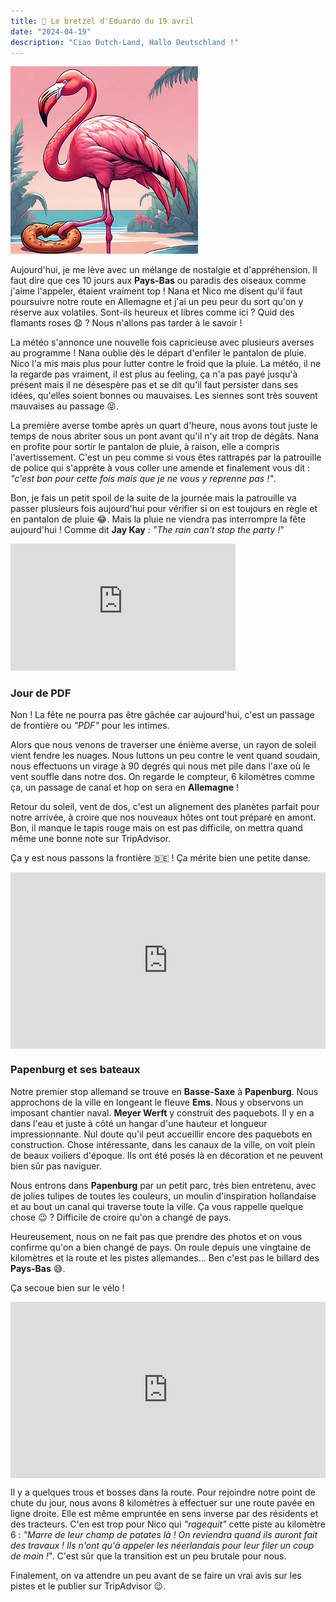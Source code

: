 ```yaml
---
title: 🥨 Le bretzel d'Eduardo du 19 avril
date: "2024-04-19"
description: "Ciao Dutch-Land, Hallo Deutschland !"
---
```


![Bretzel d'Eduardo](../bretzel_eduardo.png)

Aujourd'hui, je me lève avec un mélange de nostalgie et d'appréhension. Il faut dire que ces 10 jours aux **Pays-Bas** ou paradis des oiseaux comme j'aime l'appeler, étaient vraiment top ! Nana et Nico me disent qu'il faut poursuivre notre route en Allemagne et j'ai un peu peur du sort qu'on y réserve aux volatiles. Sont-ils heureux et libres comme ici ? Quid des flamants roses 😧 ? Nous n'allons pas tarder à le savoir !

La météo s'annonce une nouvelle fois capricieuse avec plusieurs averses au programme ! Nana oublie dès le départ d'enfiler le pantalon de pluie. Nico l'a mis mais plus pour lutter contre le froid que la pluie. La météo, il ne la regarde pas vraiment, il est plus au feeling, ça n'a pas payé jusqu'à présent mais il ne désespère pas et se dit qu'il faut persister dans ses idées, qu'elles soient bonnes ou mauvaises. Les siennes sont très souvent mauvaises au passage 😝.

La première averse tombe après un quart d'heure, nous avons tout juste le temps de nous abriter sous un pont avant qu'il n'y ait trop de dégâts. Nana en profite pour sortir le pantalon de pluie, à raison, elle a compris l'avertissement. C'est un peu comme si vous êtes rattrapés par la patrouille de police qui s'apprête à vous coller une amende et finalement vous dit : *"c'est bon pour cette fois mais que je ne vous y reprenne pas !"*.

Bon, je fais un petit spoil de la suite de la journée mais la patrouille va passer plusieurs fois aujourd'hui pour vérifier si on est toujours en règle et en pantalon de pluie 😂. Mais la pluie ne viendra pas interrompre la fête aujourd'hui ! Comme dit **Jay Kay** : *"The rain can't stop the party !*"

<iframe width="360" height="202.5" src="https://www.youtube-nocookie.com/embed/Yi0QlZZ2qo8?si=3uaoqvB8U7bZjIo6&start=15" title="YouTube video player" frameborder="0" allow="accelerometer; autoplay; clipboard-write; encrypted-media; gyroscope; picture-in-picture; web-share"></iframe>

### Jour de PDF
Non ! La fête ne pourra pas être gâchée car aujourd'hui, c'est un passage de frontière ou *"PDF"* pour les intimes.

Alors que nous venons de traverser une énième averse, un rayon de soleil vient fendre les nuages. Nous luttons un peu contre le vent quand soudain, nous effectuons un virage à 90 degrés qui nous met pile dans l'axe où le vent souffle dans notre dos. On regarde le compteur, 6 kilomètres comme ça, un passage de canal et hop on sera en **Allemagne** ! 

Retour du soleil, vent de dos, c'est un alignement des planètes parfait pour notre arrivée, à croire que nos nouveaux hôtes ont tout préparé en amont. Bon, il manque le tapis rouge mais on est pas difficile, on mettra quand même une bonne note sur TripAdvisor.

Ça y est nous passons la frontière  🇩🇪 ! Ça mérite bien une petite danse.

<div style="width: 100%; height: 0; position: relative; padding-bottom: 56%;"><iframe src="https://giphy.com/embed/3FQ9mRcb94aogeTvmj" style="top: 0; left: 0; width: 100%; height: 100%; position: absolute; border: 0;" allowfullscreen scrolling="no" allow="encrypted-media;" class="giphy-embed"></iframe></div>

### Papenburg et ses bateaux

Notre premier stop allemand se trouve en **Basse-Saxe** à **Papenburg**. Nous approchons de la ville en longeant le fleuve **Ems**. Nous y observons un imposant chantier naval. **Meyer Werft** y construit des paquebots. Il y en a dans l'eau et juste à côté un hangar d'une hauteur et longueur impressionnante. Nul doute qu'il peut accueillir encore des paquebots en construction. Chose intéressante, dans les canaux de la ville, on voit plein de beaux voiliers d'époque. Ils ont été posés là en décoration et ne peuvent bien sûr pas naviguer.

Nous entrons dans **Papenburg** par un petit parc, très bien entretenu, avec de jolies tulipes de toutes les couleurs, un moulin d'inspiration hollandaise et au bout un canal qui traverse toute la ville. Ça vous rappelle quelque chose 😉 ? Difficile de croire qu'on a changé de pays.

Heureusement, nous on ne fait pas que prendre des photos et on vous confirme qu'on a bien changé de pays. On roule depuis une vingtaine de kilomètres et la route et les pistes allemandes... Ben c'est pas le billard des **Pays-Bas** 😅.

Ça secoue bien sur le vélo !

<div style="width: 100%; height: 0; position: relative; padding-bottom: 56%;"><iframe src="https://giphy.com/embed/3o8doVAxrMjXbIHaU0" style="top: 0; left: 0; width: 100%; height: 100%; position: absolute; border: 0;" allowfullscreen scrolling="no" allow="encrypted-media;" class="giphy-embed"></iframe></div>

Il y a quelques trous et bosses dans la route. Pour rejoindre notre point de chute du jour, nous avons 8 kilomètres à effectuer sur une route pavée en ligne droite. Elle est même empruntée en sens inverse par des résidents et des tracteurs. C'en est trop pour Nico qui *"ragequit"* cette piste au kilomètre 6 : *"Marre de leur champ de patates là ! On reviendra quand ils auront fait des travaux ! Ils n'ont qu'à appeler les néerlandais pour leur filer un coup de main !*". C'est sûr que la transition est un peu brutale pour nous.

Finalement, on va attendre un peu avant de se faire un vrai avis sur les pistes et le publier sur TripAdvisor 😉.